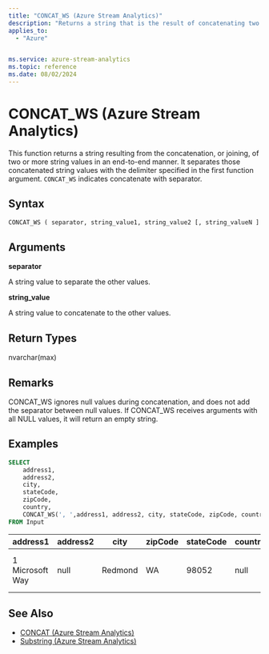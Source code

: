 ```yaml
---
title: "CONCAT_WS (Azure Stream Analytics)"
description: "Returns a string that is the result of concatenating two or more string values with a specified delimiter."
applies_to:
  - "Azure"


ms.service: azure-stream-analytics
ms.topic: reference
ms.date: 08/02/2024
---
```


# CONCAT_WS (Azure Stream Analytics)

This function returns a string resulting from the concatenation, or joining, of two or more string values in an end-to-end manner. It separates those concatenated string values with the delimiter specified in the first function argument. `CONCAT_WS` indicates concatenate with separator.

## Syntax

```SQL
CONCAT_WS ( separator, string_value1, string_value2 [, string_valueN ] )
```

## Arguments

**separator**

A string value to separate the other values.

**string_value**

A string value to concatenate to the other values.

## Return Types

nvarchar(max)

## Remarks

CONCAT_WS ignores null values during concatenation, and does not add the separator between null values. If CONCAT_WS receives arguments with all NULL values, it will return an empty string.

## Examples

```SQL
SELECT
    address1,
    address2,
    city,
    stateCode,
    zipCode,
    country,
    CONCAT_WS(', ',address1, address2, city, stateCode, zipCode, country) AS fullAddress
FROM Input

```

|address1|address2|city|zipCode|stateCode|country|fullAddress|
|-|-|-|-|-|-|-|
|1 Microsoft Way|null|Redmond|WA|98052|null|1 Microsoft Way, Redmond, WA, 98052|

## See Also

- [CONCAT (Azure Stream Analytics)](concat-azure-stream-analytics.md)
- [Substring (Azure Stream Analytics)](substring-azure-stream-analytics.md)